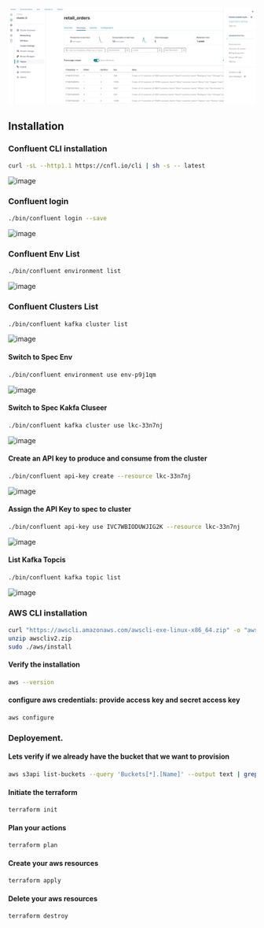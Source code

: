 


![alt text](image.png)

## Installation

### Confluent CLI installation
```sh
curl -sL --http1.1 https://cnfl.io/cli | sh -s -- latest
```
![image](https://github.com/KiranGunturu/apache-kafka/assets/91672788/4c728263-d674-441c-b342-981232b21ea0)

### Confluent login
```sh
./bin/confluent login --save
```
![image](https://github.com/KiranGunturu/apache-kafka/assets/91672788/d05ee850-1195-45f6-a7d8-f8df9e58bc0f)

### Confluent Env List
```sh
./bin/confluent environment list
```
![image](https://github.com/KiranGunturu/apache-kafka/assets/91672788/2039bd56-8a8e-4f94-8e4e-5865aa6e010f)

### Confluent Clusters List
```sh
./bin/confluent kafka cluster list
```
![image](https://github.com/KiranGunturu/apache-kafka/assets/91672788/553fdfdf-2a98-4d99-89b8-b1bc0e565ba3)

#### Switch to Spec Env
```sh
./bin/confluent environment use env-p9j1qm
```
![image](https://github.com/KiranGunturu/apache-kafka/assets/91672788/40e0d73f-5e2e-4758-835c-e7488af53e8b)

#### Switch to Spec Kakfa Cluseer
```sh
./bin/confluent kafka cluster use lkc-33n7nj
```
![image](https://github.com/KiranGunturu/apache-kafka/assets/91672788/5bec5c81-e097-4863-bb57-577269a9f043)

#### Create an API key to produce and consume from the cluster
```sh
./bin/confluent api-key create --resource lkc-33n7nj
```
![image](https://github.com/KiranGunturu/apache-kafka/assets/91672788/b528f6a3-04d4-4efa-b33a-726870b5e221)

#### Assign the API Key to spec to cluster
```sh
./bin/confluent api-key use IVC7WBIODUWJIG2K --resource lkc-33n7nj
```
![image](https://github.com/KiranGunturu/apache-kafka/assets/91672788/3f442f50-3d7e-4da9-9b55-69c9209deed9)

#### List Kafka Topcis
```sh
./bin/confluent kafka topic list
```
![image](https://github.com/KiranGunturu/apache-kafka/assets/91672788/ce23a1d7-35b4-4409-b6fb-8d46a69f82a6)


### AWS CLI installation

```sh
curl "https://awscli.amazonaws.com/awscli-exe-linux-x86_64.zip" -o "awscliv2.zip"
unzip awscliv2.zip
sudo ./aws/install
```
#### Verify the installation

```sh
aws --version
```

#### configure aws credentials: provide access key and secret access key

```sh
aws configure
```
    


### Deployement.
#### Lets verify if we already have the bucket that we want to provision

```sh
aws s3api list-buckets --query 'Buckets[*].[Name]' --output text | grep "spotify"
```

#### Initiate the terraform
```sh
terraform init
```
#### Plan your actions
```sh
terraform plan
```
#### Create your aws resources
```sh
terraform apply
```
#### Delete your aws resources
```sh
terraform destroy
```


